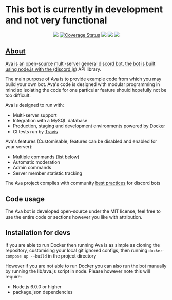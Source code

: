 # This bot is currently in development and not very functional

<div align="center">
  <p>
     <a href="https://travis-ci.org/JamesLongman/ava-discordbot"><img src="https://travis-ci.org/JamesLongman/ava-discordbot.svg?branch=master"/></a>
     <a href='https://coveralls.io/github/JamesLongman/ava-discordbot'><img src='https://coveralls.io/repos/github/JamesLongman/ava-discordbot/badge.svg' alt='Coverage Status' /></a>
    <a href="https://www.codacy.com/app/James-LongmanOrganization/ava-discordbot?utm_source=github.com&amp;utm_medium=referral&amp;utm_content=JamesLongman/ava-discordbot&amp;utm_campaign=Badge_Grade"><img src="https://api.codacy.com/project/badge/Grade/917e7c704f2546abb72862a8c51982a7"/></a>
    <a href="https://david-dm.org/JamesLongman/ava-discordbot" title="dependencies status"><img src="https://david-dm.org/JamesLongman/ava-discordbot/status.svg"/></a>
    <a href="https://github.com/JamesLongman/ava-discordbot/blob/master/LICENSE"><img src="https://img.shields.io/github/license/JamesLongman/ava-discordbot.svg">
  </p>
</div>

## About
Ava is an open-source multi-server general discord bot, the bot is built using node.js with the ([discord.js](https://github.com/hydrabolt/discord.js)) API library.

The main purpose of Ava is to provide example code from which you may build your own bot. Ava's code is designed with modular programming in mind so isolating the code for one particular feature should hopefully not be too difficult.

Ava is designed to run with:
- Multi-server support
- Integration with a MySQL database
- Production, staging and development environments powered by [Docker](https://www.docker.com/what-docker)
- CI tests run by [Travis](https://travis-ci.org/JamesLongman/ava-discordbot)

Ava's features (Customisable, features can be disabled and enabled for your server):
- Multiple commands (list below)
- Automatic moderation
- Admin commands
- Server member statistic tracking

The Ava project complies with community [best practices](https://github.com/meew0/discord-bot-best-practices) for discord bots

## Code usage
The Ava bot is developed open-source under the MIT license, feel free to use the entire code or sections however you like with attribution.

## Installation for devs
If you are able to run Docker then running Ava is as simple as cloning the repository, customising your local git ignored configs, then running `docker-compose up --build` in the project directory

However if you are not able to run Docker you can also run the bot manually by running the lib/ava.js script in node. Please however note this will require:
- Node.js 6.0.0 or higher
- package.json dependencies
